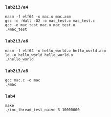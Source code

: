 ### `lab2i3/a4`
```
nasm -f elf64 -o mac.o mac.asm
gcc -c -Wall -O2 -o mac_test.o mac_test.c
gcc -o mac_test mac.o mac_test.o
./mac_test
```

### `lab2i3/a6`
```
nasm -f elf64 -o hello_world.o hello_world.asm
ld -o hello_world hello_world.o
./hello_world
```

### `lab2i3/a8`
```
gcc mac.c -o mac
./mac
```

### `lab4`
```
make
./inc_thread_test_naive 3 10000000
```
